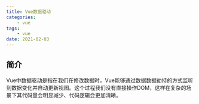 ```yaml
---
title: Vue数据驱动
categories:
    - vue
tags: 
    - vue
date: 2021-02-03
---
```


## 简介
Vue中数据驱动是指在我们在修改数据时，Vue能够通过数据数据劫持的方式监听到数据变化并自动更新视图。这个过程我们没有直接操作DOM，这样在复杂的场景下其代码量会明显减少、代码逻辑会更加清晰。

## 